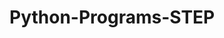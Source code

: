 # Python-Programs-STEP
         
     
                    
                                    
                                 
                                                  
                     
       
  

